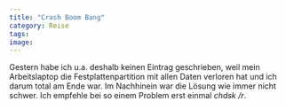 ```yaml
---
title: "Crash Boom Bang"
category: Reise
tags: 
image: 
---
```


Gestern habe ich u.a. deshalb keinen Eintrag geschrieben, weil mein Arbeitslaptop die Festplattenpartition mit allen Daten verloren hat und ich darum total am Ende war. Im Nachhinein war die Lösung wie immer nicht schwer. Ich empfehle bei so einem Problem erst einmal *chdsk /r*.